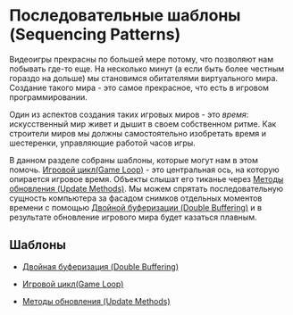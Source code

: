 # Последовательные шаблоны \(Sequencing Patterns\)

Видеоигры прекрасны по большей мере потому, что позволяют нам побывать где-то еще. На несколько минут (а если быть более честным гораздо на дольше) мы становимся обитателями виртуального мира. Создание такого мира - это самое прекрасное, что есть в игровом программировании.

Один из аспектов создания таких игровых миров - это _время_: искусственный мир живет и дышит в своем собственном ритме. Как строители миров мы должны самостоятельно изобретать время и шестеренки, управляющие работой часов игры.

В данном разделе собраны шаблоны, которые могут нам в этом помочь. [Игровой цикл(Game Loop)](posledovatelnie-shabloni-sequencing-patterns/igrovoi-tsikl-game-loop.md) - это центральная ось, на которую опирается игровое время. Объекты слышат его тиканье через [Методы обновления (Update Methods)](posledovatelnie-shabloni-sequencing-patterns/metodi-obnovleniya-update-methods.md). Мы можем спрятать последовательную сущность компьютера за фасадом снимков отдельных моментов времени с помощью [Двойной буферизации (Double Buffering)](posledovatelnie-shabloni-sequencing-patterns/dvoinaya-buferizatsiya-double-buffering.md) и в результате обновление игрового мира будет казаться плавным.

## Шаблоны

- [Двойная буферизация (Double Buffering)](posledovatelnie-shabloni-sequencing-patterns/dvoinaya-buferizatsiya-double-buffering.md)

- [Игровой цикл(Game Loop)](posledovatelnie-shabloni-sequencing-patterns/igrovoi-tsikl-game-loop.md)

- [Методы обновления (Update Methods)](posledovatelnie-shabloni-sequencing-patterns/metodi-obnovleniya-update-methods.md)